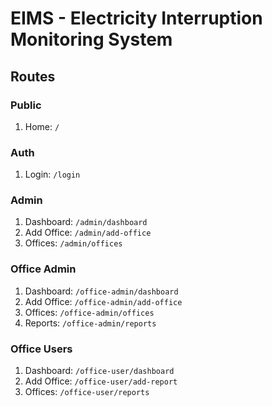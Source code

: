 # EIMS - Electricity Interruption Monitoring System

## Routes
### Public
1. Home: `/`

### Auth
1. Login: `/login`

### Admin
1. Dashboard: `/admin/dashboard`
2. Add Office: `/admin/add-office`
3. Offices: `/admin/offices`

### Office Admin
1. Dashboard: `/office-admin/dashboard`
2. Add Office: `/office-admin/add-office`
3. Offices: `/office-admin/offices`
3. Reports: `/office-admin/reports`

### Office Users
1. Dashboard: `/office-user/dashboard`
2. Add Office: `/office-user/add-report`
3. Offices: `/office-user/reports`